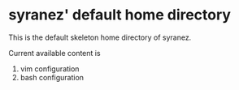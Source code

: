 # syranez' default home directory

This is the default skeleton home directory of syranez.

Current available content is

1. vim configuration
1. bash configuration
